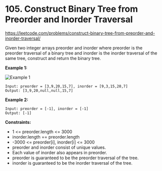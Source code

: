 # 105. Construct Binary Tree from Preorder and Inorder Traversal

https://leetcode.com/problems/construct-binary-tree-from-preorder-and-inorder-traversal/

Given two integer arrays preorder and inorder where preorder is the preorder traversal of a binary tree and inorder is the inorder traversal of the same tree, construct and return the binary tree.
 

**Example 1:**

![Example 1](https://assets.leetcode.com/uploads/2021/02/19/tree.jpg)
```
Input: preorder = [3,9,20,15,7], inorder = [9,3,15,20,7]
Output: [3,9,20,null,null,15,7]
```

**Example 2:**
```
Input: preorder = [-1], inorder = [-1]
Output: [-1]
```

**Constraints:**

 - 1 <= preorder.length <= 3000
 - inorder.length == preorder.length
 - -3000 <= preorder[i], inorder[i] <= 3000
 - preorder and inorder consist of unique values.
 - Each value of inorder also appears in preorder.
 - preorder is guaranteed to be the preorder traversal of the tree.
 - inorder is guaranteed to be the inorder traversal of the tree.